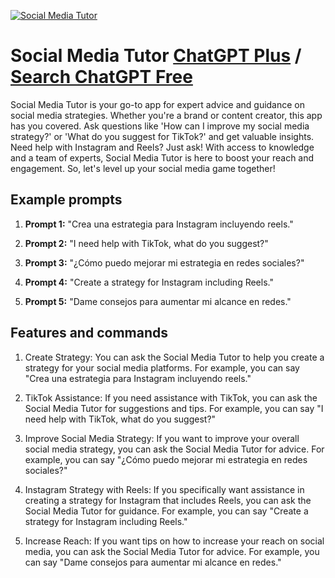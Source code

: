 
[![Social Media Tutor](https://files.oaiusercontent.com/file-M2kKdLoST9aFKBc8ujnXCSo7?se=2123-10-17T13%3A09%3A20Z&sp=r&sv=2021-08-06&sr=b&rscc=max-age%3D31536000%2C%20immutable&rscd=attachment%3B%20filename%3D56d47765-feac-49a5-b624-e6de8e2152dc.png&sig=Z//99afTSr9Qm3JwCq5m5l7MNMVsOUugHAg1caTIsMc%3D)](https://chat.openai.com/g/g-ZBivaEphm-social-media-tutor)

# Social Media Tutor [ChatGPT Plus](https://chat.openai.com/g/g-ZBivaEphm-social-media-tutor) / [Search ChatGPT Free](https://gptcall.net/index.html#/?search=Social%20Media%20Tutor)

Social Media Tutor is your go-to app for expert advice and guidance on social media strategies. Whether you're a brand or content creator, this app has you covered. Ask questions like 'How can I improve my social media strategy?' or 'What do you suggest for TikTok?' and get valuable insights. Need help with Instagram and Reels? Just ask! With access to knowledge and a team of experts, Social Media Tutor is here to boost your reach and engagement. So, let's level up your social media game together!

## Example prompts

1. **Prompt 1:** "Crea una estrategia para Instagram incluyendo reels."

2. **Prompt 2:** "I need help with TikTok, what do you suggest?"

3. **Prompt 3:** "¿Cómo puedo mejorar mi estrategia en redes sociales?"

4. **Prompt 4:** "Create a strategy for Instagram including Reels."

5. **Prompt 5:** "Dame consejos para aumentar mi alcance en redes."

## Features and commands

1. Create Strategy: You can ask the Social Media Tutor to help you create a strategy for your social media platforms. For example, you can say "Crea una estrategia para Instagram incluyendo reels."

2. TikTok Assistance: If you need assistance with TikTok, you can ask the Social Media Tutor for suggestions and tips. For example, you can say "I need help with TikTok, what do you suggest?"

3. Improve Social Media Strategy: If you want to improve your overall social media strategy, you can ask the Social Media Tutor for advice. For example, you can say "¿Cómo puedo mejorar mi estrategia en redes sociales?"

4. Instagram Strategy with Reels: If you specifically want assistance in creating a strategy for Instagram that includes Reels, you can ask the Social Media Tutor for guidance. For example, you can say "Create a strategy for Instagram including Reels."

5. Increase Reach: If you want tips on how to increase your reach on social media, you can ask the Social Media Tutor for advice. For example, you can say "Dame consejos para aumentar mi alcance en redes."


